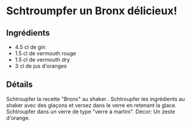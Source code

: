 # Schtroumpfer un Bronx délicieux!

## Ingrédients

* 4.5 cl de gin	 
* 1.5 cl de vermouth rouge
* 1.5 cl de vermouth dry
* 3 cl de jus d'oranges

## Détails

Schtroupfer la recette "Bronx" au shaker . 
Schtroupfer les ingrédients au shaker avec des glaçons et versez dans le verre en retenant la glace.
Schtroupfer dans un verre de type "verre à martini". 
Décor: Un zeste d'orange.
